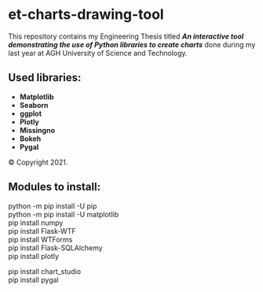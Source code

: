 # et-charts-drawing-tool
This repository contains my Engineering Thesis titled **_An interactive tool demonstrating the use of Python libraries to create charts_** done during my last year at AGH University of Science and Technology.


## Used libraries:
+ **Matplotlib**
+ **Seaborn**
+ **ggplot**
+ **Plotly**
+ **Missingno**
+ **Bokeh**
+ **Pygal**

© Copyright 2021.

## Modules to install:
python -m pip install -U pip  
python -m pip install -U matplotlib  
pip install numpy  
pip install Flask-WTF  
pip install WTForms  
pip install Flask-SQLAlchemy  
pip install plotly


pip install chart_studio  
pip install pygal
